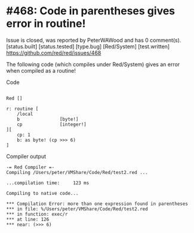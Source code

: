 
#468: Code in parentheses gives error in routine!
================================================================================
Issue is closed, was reported by PeterWAWood and has 0 comment(s).
[status.built] [status.tested] [type.bug] [Red/System] [test.written]
<https://github.com/red/red/issues/468>

The following code (which compiles under Red/System) gives an error when compiled as a routine!

Code

```

Red []

r: routine [
    /local
    b               [byte!]
    cp              [integer!]
][
    cp: 1
    b: as byte! (cp >>> 6)              
]
```

Compiler output

```
-= Red Compiler =- 
Compiling /Users/peter/VMShare/Code/Red/test2.red ...

...compilation time:     123 ms

Compiling to native code... 

*** Compilation Error: more than one expression found in parentheses 
*** in file: %/Users/peter/VMShare/Code/Red/test2.red 
*** in function: exec/r
*** at line: 126 
*** near: (>>> 6)
```



